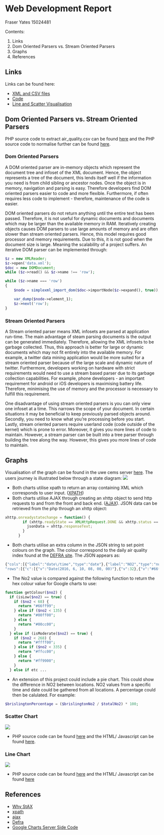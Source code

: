 ﻿# Web Development Report
Fraser Yates 15024481

Contents:
1. Links
2. Dom Oriented Parsers vs. Stream Oriented Parsers
3. Graphs
4. References
## Links
Links can be found here:
- [XML and CSV files](https://github.com/fraseryates1994/GoogleCharts/tree/master/csv%20and%20xml "csv and xml files")
- [Code](https://github.com/fraseryates1994/GoogleCharts/tree/master/code "Html/ Javascript and php files")
- [Line and Scatter Visualisation](http://www.cems.uwe.ac.uk/~f2-yates/WebDev/code/index.html "index .html")

## Dom Oriented Parsers vs. Stream Oriented Parsers
PHP source code to extract air_quality.csv can be found [here](https://github.com/fraseryates1994/GoogleCharts/blob/master/code/create_xml.php "to create_xml") and the PHP source code to normalise further can be found [here](https://github.com/fraseryates1994/GoogleCharts/blob/master/code/create_no2.php "to create_no2").

### Dom Oriented Parsers
A DOM oriented parser are in-memory objects which represent the document tree and infoset of the XML document. Hence, the object represents a tree of the document, this lends itself well if the information you need is from child sibling or ancestor nodes. Once the object is in memory, navigation and parsing is easy. Therefore developers find DOM oriented parsers easier to code and more flexible. Furthermore, if often requires less code to implement - therefore, maintenance of the code is easier. 

DOM oriented parsers do not return anything until the entire text has been passed. Therefore, it is not useful for dynamic documents and documents which may be larger than the available memory in RAM. Iteratively creating objects causes DOM parsers to use large amounts of memory and are often slower than stream oriented parsers. Hence, this model requires good processor and memory requirements. Due to this, it is not good when the document size is large. Meaning the scalability of a project suffers. An iterative DOM parser can be implemented through:
```php
$z = new XMLReader;
$z->open('data.xml');
$doc = new DOMDocument;
while ($z->read() && $z->name !== 'row');

while ($z->name === 'row')
{
    $node = simplexml_import_dom($doc->importNode($z->expand(), true));

    var_dump($node->element_1);
    $z->next('row');
}
```
### Stream Oriented Parsers
A Stream oriented parser means XML infosets are parsed at application run-time. The main advantage of steam parsing documents is the output can be generated immediately. Therefore, allowing the XML infosets to be garbage collected.  Thus, this approach is better for large or dynamic documents which may not fit entirely into the available memory. For example, a twitter data mining application would be more suited for a stream oriented parser because of the large scale and dynamic nature of twitter. Furthermore, developers working on hardware with strict requirements would need to use a stream based parser due to its garbage collection capabilities. For example, phone developers - an important requirement for android or iOS developers is maximising battery life. Therefore, minimising the use of memory and the processor is necessary to fulfill this requirement. 

One disadvantage of using stream oriented parsers is you can only view one infoset at a time. This narrows the scope of your document. In certain situations it may be beneficial to keep previously parsed objects around. Secondly, you need to know what you’re processing before you start. Lastly, stream oriented parsers require userland code (code outside of the kernel) which is prone to error. Moreover, it gives you more lines of code to maintain. However, a stream parser can be built into a tree parser through building the tree along the way. However, this gives you more lines of code to maintain.

## Graphs
Visualisation of the graph can be found in the uwe cems server [here](http://www.cems.uwe.ac.uk/~f2-yates/WebDev/code/index.html "index .html"). The users journey is illustrated below through a state diagram:
![](https://ibb.co/eo6SkH)
- Both charts utilise xpath to return an array containing XML which corresponds to user input. ([XPATH](https://www.w3schools.com/xml/xpath_intro.asp "to xpath"))
- Both charts utilise AJAX through creating an xhttp object to send http requests to and from the front and back end. ([AJAX](https://www.w3schools.com/xml/ajax_intro.asp "ajax intro")). JSON data can be retrieved from the php through an xhttp object:
```javascript
xhttp.onreadystatechange = function() {
        if (xhttp.readyState == XMLHttpRequest.DONE && xhttp.status == 200) {
          jsonData = xhttp.responseText;
        }
      }
```
- Both charts utilise an extra column in the JSON string to set point colours on the graph. The colour correspond to the daily air quality index found at the [DEFRA site](https://uk-air.defra.gov.uk/air-pollution/daqi "to defra"). The JSON appears as:
```javascript
{"cols":[{"label":"date\/time","type":"date"},{"label":"NO2","type":"number"},{"role":"style","type":"string"}],
"rows":[{"c":[{"v":"Date(2016, 6, 10, 08, 00, 00)"},{"v":32},{"v":"#66ff99"}]}
```
- The No2 value is compared against the following function to return the hex colour value for Google charts to use:
```php
function getColour($no2) {
  if (isLow($no2) == true) {
    if ($no2 < 68) {
      return "#66ff99";
    } else if ($no2 < 135) {
      return "#00ff00";
    } else {
      return "#00cc00";
    }
  } else if (isModerate($no2) == true) {
    if ($no2 < 268) {
      return "#ffff00";
    } else if ($no2 < 335) {
      return "#ffcc00";
    } else {
      return "#ff9900";
    }
  } else if etc ...
```
- An extension of this project could include a pie chart. This could show the difference in NO2 between locations. NO2 values from a specific time and date could be gathered from all locations. A percentage could then be calulated. For example: 
```php
$brislingtonPercentage = ($brislingtonNo2 / $totalNo2) * 100;
```

### Scatter Chart
![](https://ibb.co/hzhdsx)
- PHP source code can be found [here](https://github.com/fraseryates1994/GoogleCharts/blob/master/code/create_scatter_chart.php "to create_scatter_chart") and the HTML/ Javascript can be found [here](https://github.com/fraseryates1994/GoogleCharts/blob/master/code/display_scatter_chart.html "to display_scatter_chart").

### Line Chart
![](https://ibb.co/iQ7pzc)
- PHP source code can be found [here](https://github.com/fraseryates1994/GoogleCharts/blob/master/code/create_line_chart.php "to create_line_chart") and the HTML/ Javascript can be found [here](https://github.com/fraseryates1994/GoogleCharts/blob/master/code/display_scatter_chart.html "to display_line_chart")

## References
- [Why StAX](https://docs.oracle.com/javase/tutorial/jaxp/stax/why.html)
- [xpath](https://www.w3schools.com/xml/xpath_intro.asp)
- [ajax](https://www.w3schools.com/xml/ajax_intro.asp)
- [Defra](https://uk-air.defra.gov.uk/air-pollution/daqi)
- [Google Charts Server Side Code](https://developers.google.com/chart/interactive/docs/php_example)
